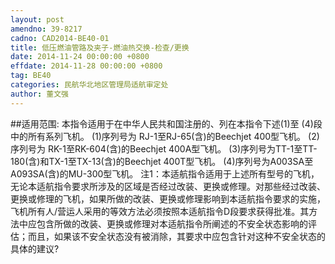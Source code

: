 ```yaml
---
layout: post
amendno: 39-8217
cadno: CAD2014-BE40-01
title: 低压燃油管路及夹子-燃油热交换-检查/更换
date: 2014-11-24 00:00:00 +0800
effdate: 2014-11-28 00:00:00 +0800
tag: BE40
categories: 民航华北地区管理局适航审定处
author: 董文强
---
```


##适用范围:
本指令适用于在中华人民共和国注册的、列在本指令下述(1)至 (4)段中的所有系列飞机。
(1)序列号为
RJ-1至RJ-65(含)的Beechjet 400型飞机。
(2)序列号为
RK-1至RK-604(含)的Beechjet 400A型飞机。
(3)序列号为TT-1至TT-180(含)和TX-1至TX-13(含)的Beechjet 400T型飞机。
(4)序列号为A003SA至A093SA(含)的MU-300型飞机。
注1：本适航指令适用于上述所有型号的飞机，无论本适航指令要求所涉及的区域是否经过改装、更换或修理。对那些经过改装、更换或修理的飞机，如果所做的改装、更换或修理影响到本适航指令要求的实施，飞机所有人/营运人采用的等效方法必须按照本适航指令D段要求获得批准。其方法中应包含所做的改装、更换或修理对本适航指令所阐述的不安全状态影响的评估；而且，如果该不安全状态没有被消除，其要求中应包含针对这种不安全状态的具体的建议?

